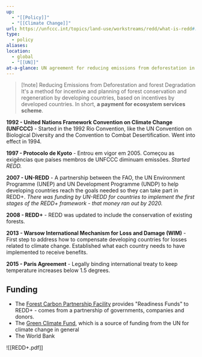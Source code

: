 ```yaml
---
up:
  - "[[Policy]]"
  - "[[Climate Change]]"
url: https://unfccc.int/topics/land-use/workstreams/redd/what-is-redd#:~:text=REDD%2B%20primarily%20aims%20at%20the,it%20also%20recognizes%20subnational%20implementation.
type:
  - policy
aliases: 
location:
  - global
  - "[[UN]]"
at-a-glance: UN agreement for reducing emissions from deforestation in developing countries
---
```

> [!note] Reducing Emissions from Deforestation and forest Degradation
> It's a method for incentive and planning of forest conservation and regeneration by developing countries, based on incentives by developed countries. In short, **a payment for ecosystem services scheme**. 


**1992 - United Nations Framework Convention on Climate Change (UNFCCC)** - Started in the 1992 Rio Convention, like the UN Convention on Biological Diversity and the Convention to Combat Desertification. Went into effect in 1994.

**1997 - Protocolo de Kyoto** - Entrou em vigor em 2005. Começou as exigências que países membros de UNFCCC diminuam emissões. *Started REDD.*

**2007 - UN-REDD** - A partnership between the FAO, the UN Environment Programme (UNEP) and UN Development Programme (UNDP) to help developing countries reach the goals needed so they can take part in REDD+. *There was funding by UN-REDD for countries to implement the first stages of the REDD+ framework - that money ran out by 2020.*

**2008 - REDD+** - REDD was updated to include the conservation of existing forests.

**2013 - Warsow International Mechanism for Loss and Damage (WIM)** - First step to address how to compensate developing countries for losses related to climate change. Established what each country needs to have implemented to receive benefits.

**2015 - Paris Agreement** - Legally binding international treaty to keep temperature increases below 1.5 degrees.

## Funding
- The [Forest Carbon Partnership Facility](https://www.forestcarbonpartnership.org/) provides "Readiness Funds" to REDD+ - comes from a partnership of governments, companies and donors.
- The [Green Climate Fund](https://www.greenclimate.fund/), which is a source of funding from the UN for climate change in general
- The World Bank

![[REDD+.pdf]]